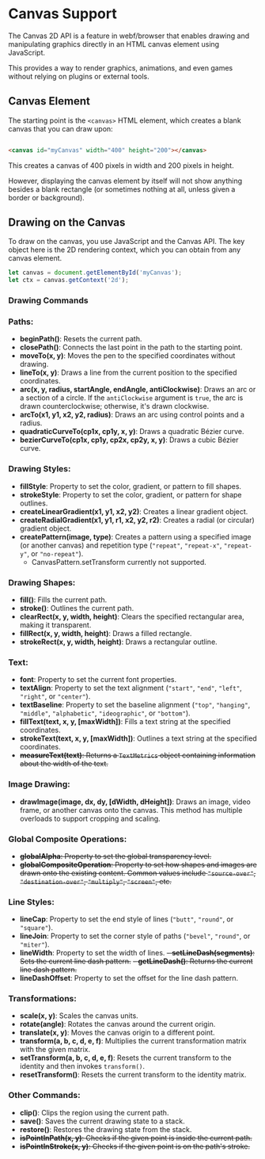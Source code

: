 # Canvas Support

The Canvas 2D API is a feature in webf/browser that enables drawing and manipulating graphics directly in an HTML canvas
element using JavaScript.

This provides a way to render graphics, animations, and even games without relying on plugins or external tools.

## Canvas Element

The starting point is the `<canvas>` HTML element, which creates a blank canvas that you can draw upon:

```html

<canvas id="myCanvas" width="400" height="200"></canvas>
```

This creates a canvas of 400 pixels in width and 200 pixels in height. 

However, displaying the canvas element by itself will not show anything besides a blank rectangle (or sometimes nothing at all, unless given a border or background).

## Drawing on the Canvas

To draw on the canvas, you use JavaScript and the Canvas API. The key object here is the 2D rendering context, which you can obtain from any canvas element.

```javascript
let canvas = document.getElementById('myCanvas');
let ctx = canvas.getContext('2d');
```

### Drawing Commands

### Paths:

- **beginPath()**: Resets the current path.
- **closePath()**: Connects the last point in the path to the starting point.
- **moveTo(x, y)**: Moves the pen to the specified coordinates without drawing.
- **lineTo(x, y)**: Draws a line from the current position to the specified coordinates.
- **arc(x, y, radius, startAngle, endAngle, antiClockwise)**: Draws an arc or a section of a circle. If the `antiClockwise` argument is `true`, the arc is drawn counterclockwise; otherwise, it's drawn clockwise.
- **arcTo(x1, y1, x2, y2, radius)**: Draws an arc using control points and a radius.
- **quadraticCurveTo(cp1x, cp1y, x, y)**: Draws a quadratic Bézier curve.
- **bezierCurveTo(cp1x, cp1y, cp2x, cp2y, x, y)**: Draws a cubic Bézier curve.

### Drawing Styles:

- **fillStyle**: Property to set the color, gradient, or pattern to fill shapes.
- **strokeStyle**: Property to set the color, gradient, or pattern for shape outlines.
- **createLinearGradient(x1, y1, x2, y2)**: Creates a linear gradient object.
- **createRadialGradient(x1, y1, r1, x2, y2, r2)**: Creates a radial (or circular) gradient object.
- **createPattern(image, type)**: Creates a pattern using a specified image (or another canvas) and repetition type (`"repeat"`, `"repeat-x"`, `"repeat-y"`, or `"no-repeat"`).
  - CanvasPattern.setTransform currently not supported.

### Drawing Shapes:

- **fill()**: Fills the current path.
- **stroke()**: Outlines the current path.
- **clearRect(x, y, width, height)**: Clears the specified rectangular area, making it transparent.
- **fillRect(x, y, width, height)**: Draws a filled rectangle.
- **strokeRect(x, y, width, height)**: Draws a rectangular outline.

### Text:

- **font**: Property to set the current font properties.
- **textAlign**: Property to set the text alignment (`"start"`, `"end"`, `"left"`, `"right"`, or `"center"`).
- **textBaseline**: Property to set the baseline alignment (`"top"`, `"hanging"`, `"middle"`, `"alphabetic"`, `"ideographic"`, or `"bottom"`).
- **fillText(text, x, y, [maxWidth])**: Fills a text string at the specified coordinates.
- **strokeText(text, x, y, [maxWidth])**: Outlines a text string at the specified coordinates.
- ~~**measureText(text)**: Returns a `TextMetrics` object containing information about the width of the text.~~ 

### Image Drawing:

- **drawImage(image, dx, dy, [dWidth, dHeight])**: Draws an image, video frame, or another canvas onto the canvas. This method has multiple overloads to support cropping and scaling.

### Global Composite Operations:

- ~~**globalAlpha**: Property to set the global transparency level.~~
- ~~**globalCompositeOperation**: Property to set how shapes and images are drawn onto the existing content. Common values include `"source-over"`, `"destination-over"`, `"multiply"`, `"screen"`, etc.~~

### Line Styles:

- **lineCap**: Property to set the end style of lines (`"butt"`, `"round"`, or `"square"`).
- **lineJoin**: Property to set the corner style of paths (`"bevel"`, `"round"`, or `"miter"`).
- **lineWidth**: Property to set the width of lines.
~~- **setLineDash(segments)**: Sets the current line dash pattern.~~
~~- **getLineDash()**: Returns the current line dash pattern.~~
- **lineDashOffset**: Property to set the offset for the line dash pattern.

### Transformations:

- **scale(x, y)**: Scales the canvas units.
- **rotate(angle)**: Rotates the canvas around the current origin.
- **translate(x, y)**: Moves the canvas origin to a different point.
- **transform(a, b, c, d, e, f)**: Multiplies the current transformation matrix with the given matrix.
- **setTransform(a, b, c, d, e, f)**: Resets the current transform to the identity and then invokes `transform()`.
- **resetTransform()**: Resets the current transform to the identity matrix.

### Other Commands:

- **clip()**: Clips the region using the current path.
- **save()**: Saves the current drawing state to a stack.
- **restore()**: Restores the drawing state from the stack.
- ~~**isPointInPath(x, y)**: Checks if the given point is inside the current path.~~
- ~~**isPointInStroke(x, y)**: Checks if the given point is on the path's stroke.~~
